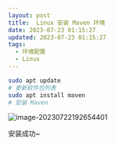 ```yaml
---
layout: post
title:  Linux 安装 Maven 环境
date: 2023-07-23 01:15:27
updated: 2023-07-23 01:15:27
tags:
  - 环境配置
  - Linux
---
```


```bash
sudo apt update
# 更新软件包列表
sudo apt install maven
# 安装 Maven
```

![image-20230722192654401](https://pic.mewhz.com/blog/image-20230722192654401.png)

安装成功~